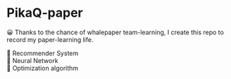 # PikaQ-paper

😀 Thanks to the chance of whalepaper team-learning, I create this repo to record my paper-learning life. 


📂 Recommender System<br/>
📂 Neural Network<br/>
📂 Optimization algorithm<br/>
